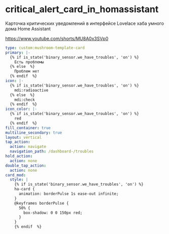 # critical_alert_card_in_homassistant
Карточка критических уведомлений в интерфейсе Lovelace хаба умного дома Home Assistant

https://www.youtube.com/shorts/MU8A0x3SVp0

```yaml
type: custom:mushroom-template-card
primary: |-
  {% if is_state('binary_sensor.we_have_troubles', 'on') %}
    Есть проблемы
  {% else  %}
    Проблем нет
  {% endif  %}
icon: |-
  {% if is_state('binary_sensor.we_have_troubles', 'on') %}
    mdi:radioactive
  {% else  %}
    mdi:check
  {% endif  %}
icon_color: |-
  {% if is_state('binary_sensor.we_have_troubles', 'on') %}
    red
  {% endif  %}
fill_container: true
multiline_secondary: true
layout: vertical
tap_action:
  action: navigate
  navigation_path: /dashboard-/troubles
hold_action:
  action: none
double_tap_action:
  action: none
card_mod:
  style: |
    {% if is_state('binary_sensor.we_have_troubles', 'on') %}
    ha-card {
      animation: borderPulse 1s ease-out infinite;
    }
    @keyframes borderPulse {
      50% {
        box-shadow: 0 0 150px red;
      }
    }
    {% endif  %}
```
